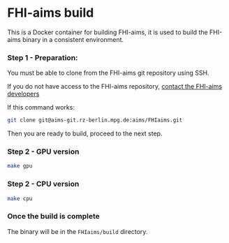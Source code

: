# FHI-aims build

This is a Docker container for building FHI-aims, it is used to build the FHI-aims binary in a consistent environment.

### Step 1 - Preparation:
You must be able to clone from the FHI-aims git repository using SSH.

If you do not have access to the FHI-aims repository, [contact the FHI-aims developers](https://fhi-aims.org/get-the-code-menu/get-the-code)

If this command works:

```bash
git clone git@aims-git.rz-berlin.mpg.de:aims/FHIaims.git
```

Then you are ready to build, proceed to the next step.

### Step 2 - GPU version

```bash
make gpu
```

### Step 2 - CPU version

```bash
make cpu
```

### Once the build is complete

The binary will be in the `FHIaims/build` directory.

